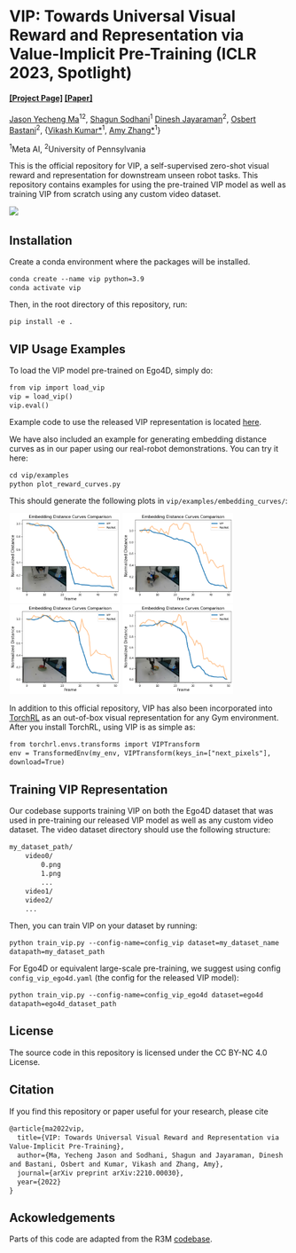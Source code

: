 # VIP: Towards Universal Visual Reward and Representation via Value-Implicit Pre-Training (ICLR 2023, Spotlight)

#### [[Project Page]](https://sites.google.com/view/vip-rl/) [[Paper]](https://arxiv.org/abs/2210.00030)

[Jason Yecheng Ma](https://www.seas.upenn.edu/~jasonyma/)<sup>12</sup>, [Shagun Sodhani](https://shagunsodhani.com/)<sup>1</sup> [Dinesh Jayaraman](https://www.seas.upenn.edu/~dineshj/)<sup>2</sup>, [Osbert Bastani](https://obastani.github.io/)<sup>2</sup>, {[Vikash Kumar*](https://vikashplus.github.io/)<sup>1</sup>, [Amy Zhang*](https://amyzhang.github.io/)<sup>1</sup>}

<sup>1</sup>Meta AI, <sup>2</sup>University of Pennsylvania

This is the official repository for VIP, a self-supervised zero-shot visual reward and representation for downstream unseen robot tasks. This repository contains examples for using the pre-trained VIP model as well as training VIP from scratch using any custom video dataset.

<img src="vip/assets/VIP_GIF.gif">

## Installation
Create a conda environment where the packages will be installed.
```
conda create --name vip python=3.9
conda activate vip
```
Then, in the root directory of this repository, run:
```
pip install -e . 
```

## VIP Usage Examples

To load the VIP model pre-trained on Ego4D, simply do:
```
from vip import load_vip
vip = load_vip()
vip.eval()
```
Example code to use the released VIP representation is located [here](https://github.com/facebookresearch/vip/blob/main/vip/examples/encoder_example.py).

We have also included an example for generating embedding distance curves as in our paper using our real-robot demonstrations. You can try it here:
```
cd vip/examples
python plot_reward_curves.py
```
This should generate the following plots in `vip/examples/embedding_curves/`:

<p float="left">
<img src="vip/assets/close_drawer.png" width="200">
<img src="vip/assets/push_bottle.png" width="200">
<img src="vip/assets/pickplace_melon.png" width="200">
<img src="vip/assets/fold_towel.png" width="200">
</p>

In addition to this official repository, VIP has also been incorporated into [TorchRL](https://github.com/pytorch/rl) as an out-of-box visual representation for any Gym environment. After you install TorchRL, using VIP is as simple as:
```
from torchrl.envs.transforms import VIPTransform
env = TransformedEnv(my_env, VIPTransform(keys_in=["next_pixels"], download=True)
```

## Training VIP Representation
Our codebase supports training VIP on both the Ego4D dataset that was used in pre-training our released VIP model as well as any custom video dataset. The video dataset directory should use the following structure:
```
my_dataset_path/
    video0/
        0.png
        1.png
        ...
    video1/
    video2/
    ...
```
Then, you can train VIP on your dataset by running:
```
python train_vip.py --config-name=config_vip dataset=my_dataset_name datapath=my_dataset_path
```

For Ego4D or equivalent large-scale pre-training, we suggest using config ``config_vip_ego4d.yaml`` (the config for the released VIP model):
```
python train_vip.py --config-name=config_vip_ego4d dataset=ego4d datapath=ego4d_dataset_path
```

## License

The source code in this repository is licensed under the CC BY-NC 4.0 License.

## Citation
If you find this repository or paper useful for your research, please cite
```
@article{ma2022vip,
  title={VIP: Towards Universal Visual Reward and Representation via Value-Implicit Pre-Training},
  author={Ma, Yecheng Jason and Sodhani, Shagun and Jayaraman, Dinesh and Bastani, Osbert and Kumar, Vikash and Zhang, Amy},
  journal={arXiv preprint arXiv:2210.00030},
  year={2022}
}
```

## Ackowledgements

Parts of this code are adapted from the R3M [codebase](https://github.com/facebookresearch/r3m).
